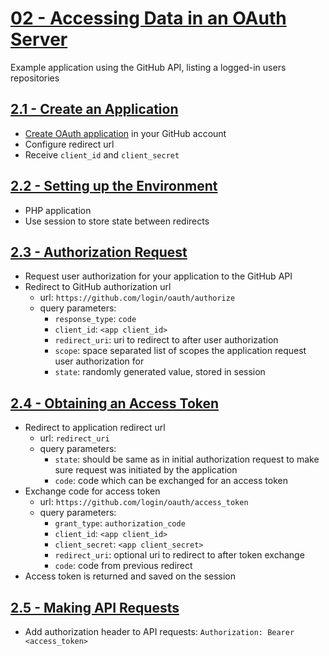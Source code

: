 # [02 - Accessing Data in an OAuth Server](https://www.oauth.com/oauth2-servers/accessing-data/)
Example application using the GitHub API, listing a logged-in users repositories

## [2.1 - Create an Application](https://www.oauth.com/oauth2-servers/accessing-data/create-an-application/)
- [Create OAuth application](https://github.com/settings/developers) in your GitHub account
- Configure redirect url
- Receive `client_id` and `client_secret`

## [2.2 - Setting up the Environment](https://www.oauth.com/oauth2-servers/accessing-data/setting-up-the-environment/)
- PHP application
- Use session to store state between redirects

## [2.3 - Authorization Request](https://www.oauth.com/oauth2-servers/accessing-data/authorization-request/)
- Request user authorization for your application to the GitHub API
- Redirect to GitHub authorization url
    - url: `https://github.com/login/oauth/authorize`
    - query parameters:
        - `response_type`: `code`
        - `client_id`: `<app client_id>`
        - `redirect_uri`: uri to redirect to after user authorization
        - `scope`: space separated list of scopes the application request user authorization for
        - `state`: randomly generated value, stored in session
        
## [2.4 - Obtaining an Access Token](https://www.oauth.com/oauth2-servers/accessing-data/obtaining-an-access-token/)
- Redirect to application redirect url
    - url: `redirect_uri`
    - query parameters:
        - `state`: should be same as in initial authorization request to make sure request was initiated by the application
        - `code`: code which can be exchanged for an access token
- Exchange code for access token
    - url: `https://github.com/login/oauth/access_token`
    - query parameters:
        - `grant_type`: `authorization_code`
        - `client_id`: `<app client_id>`
        - `client_secret`: `<app client_secret>`
        - `redirect_uri`: optional uri to redirect to after token exchange
        - `code`: code from previous redirect 
- Access token is returned and saved on the session
 
## [2.5 - Making API Requests](https://www.oauth.com/oauth2-servers/accessing-data/making-api-requests/)
- Add authorization header to API requests: `Authorization: Bearer <access_token>` 